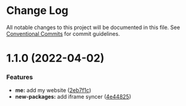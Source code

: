 # Change Log

All notable changes to this project will be documented in this file.
See [Conventional Commits](https://conventionalcommits.org) for commit guidelines.

# 1.1.0 (2022-04-02)


### Features

* **me:** add my website ([2eb7f1c](https://github.com/moroale93/my-monorepo/commit/2eb7f1c39a38782e4206baa818244f79d86c35bc))
* **new-packages:** add iframe syncer ([4e44825](https://github.com/moroale93/my-monorepo/commit/4e448258ab2cb01ed08b865fb52e67f3b2bd2106))
